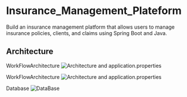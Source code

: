 
# Insurance_Management_Plateform

Build an insurance management platform that allows users to manage insurance policies, clients, and claims using Spring Boot and Java.


## Architecture

WorkFlowArchitecture
![Architecture and application.properties](https://live.staticflickr.com/65535/52790889071_c5d6893e31_k.jpg[/img][/url][url=https://flic.kr/p/2oqX77B]Architecture)

WorkFlowArchitecture
![Architecture and application.properties](https://live.staticflickr.com/65535/52791338843_1361be9ee8_k.jpg[/img][/url][url=https://flic.kr/p/2oqZpPi]Architecture)

Database
![DataBase](https://live.staticflickr.com/65535/52791280800_e07f1b405e_c.jpg[/img][/url][url=https://flic.kr/p/2oqZ7yy]Database)

